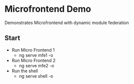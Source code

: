 # Microfrontend Demo

Demonstrates Microfrontend with dynamic module federation

## Start

- Run Micro Frontend 1
  - ng serve mfe1 -o
- Run Micro Frontend 2
  - ng serve mfe2 -o
- Run the shell
  - ng serve shell -o

